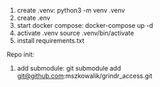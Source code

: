 1. create .venv:
python3 -m venv .venv
2. create .env
3. start docker compose:
    docker-compose up -d
4. activate .venv
    source .venv/bin/activate
5. install requirements.txt




Repo init:
1. add submodule:
git submodule add git@github.com:mszkowalik/grindr_access.git